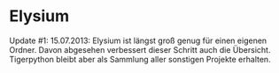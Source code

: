 Elysium
=======

Update  #1: 15.07.2013:
Elysium ist längst groß genug für einen eigenen Ordner. Davon abgesehen verbessert dieser Schritt auch die Übersicht. 
Tigerpython bleibt aber als Sammlung aller sonstigen Projekte erhalten. 
